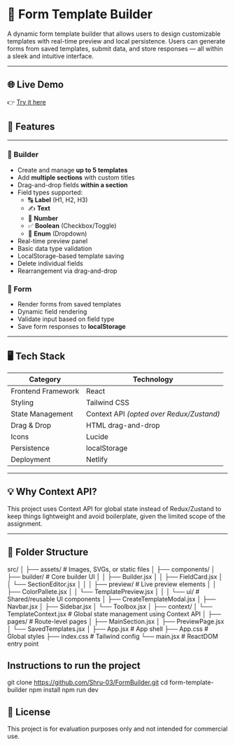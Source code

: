 # 📝 Form Template Builder

A dynamic form template builder that allows users to design customizable templates with real-time preview and local persistence. Users can generate forms from saved templates, submit data, and store responses — all within a sleek and intuitive interface.

---

## 🌐 Live Demo

👉 [Try it here](https://form-template-builder.netlify.app)

## 🚀 Features

---

### 🧱 Builder

- Create and manage **up to 5 templates**
- Add **multiple sections** with custom titles
- Drag-and-drop fields **within a section**
- Field types supported:
  - 🔠 **Label** (H1, H2, H3)
  - ✍️ **Text**
  - 🔢 **Number**
  - ✅ **Boolean** (Checkbox/Toggle)
  - 🔽 **Enum** (Dropdown)
- Real-time preview panel
- Basic data type validation
- LocalStorage-based template saving
- Delete individual fields
- Rearrangement via drag-and-drop

### 🧾 Form

- Render forms from saved templates
- Dynamic field rendering
- Validate input based on field type
- Save form responses to **localStorage**

---

## 🖥️ Tech Stack

| Category           | Technology                               |
| ------------------ | ---------------------------------------- |
| Frontend Framework | React                                    |
| Styling            | Tailwind CSS                             |
| State Management   | Context API _(opted over Redux/Zustand)_ |
| Drag & Drop        | HTML drag-and-drop                       |
| Icons              | Lucide                                   |
| Persistence        | localStorage                             |
| Deployment         | Netlify                                  |

---

## 💡 Why Context API?

This project uses Context API for global state instead of Redux/Zustand to keep things lightweight and avoid boilerplate, given the limited scope of the assignment.

---

## 📁 Folder Structure

src/
│
├── assets/ # Images, SVGs, or static files
│
├── components/
│ ├── builder/ # Core builder UI
│ │ ├── Builder.jsx
│ │ ├── FieldCard.jsx
│ │ └── SectionEditor.jsx
│ │
│ ├── preview/ # Live preview elements
│ │ ├── ColorPallete.jsx
│ │ └── TemplatePreview.jsx
│ │
│ └── ui/ # Shared/reusable UI components
│ ├── CreateTemplateModal.jsx
│ ├── Navbar.jsx
│ ├── Sidebar.jsx
│ └── Toolbox.jsx
│
├── context/
│ └── TemplateContext.jsx # Global state management using Context API
│
├── pages/ # Route-level pages
│ ├── MainSection.jsx
│ ├── PreviewPage.jsx
│ └── SavedTemplates.jsx
│
├── App.jsx # App shell
├── App.css # Global styles
├── index.css # Tailwind config
└── main.jsx # ReactDOM entry point

## Instructions to run the project

git clone https://github.com/Shru-03/FormBuilder.git
cd form-template-builder
npm install
npm run dev

## 🪪 License

This project is for evaluation purposes only and not intended for commercial use.
